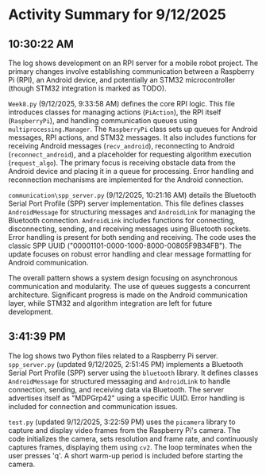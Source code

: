 # Activity Summary for 9/12/2025

## 10:30:22 AM
The log shows development on an RPI server for a mobile robot project.  The primary changes involve establishing communication between a Raspberry Pi (RPI), an Android device, and potentially an STM32 microcontroller (though STM32 integration is marked as TODO).

`Week8.py` (9/12/2025, 9:33:58 AM) defines the core RPI logic.  This file introduces classes for managing actions (`PiAction`), the RPI itself (`RaspberryPi`), and handling communication queues using `multiprocessing.Manager`.  The `RaspberryPi` class sets up queues for Android messages, RPI actions, and STM32 messages. It also includes functions for receiving Android messages (`recv_android`), reconnecting to Android (`reconnect_android`), and a placeholder for requesting algorithm execution (`request_algo`).  The primary focus is receiving obstacle data from the Android device and placing it in a queue for processing.  Error handling and reconnection mechanisms are implemented for the Android connection.


`communication\spp_server.py` (9/12/2025, 10:21:16 AM) details the Bluetooth Serial Port Profile (SPP) server implementation.  This file defines classes `AndroidMessage` for structuring messages and `AndroidLink` for managing the Bluetooth connection.  `AndroidLink` includes functions for connecting, disconnecting, sending, and receiving messages using Bluetooth sockets. Error handling is present for both sending and receiving. The code uses the classic SPP UUID ("00001101-0000-1000-8000-00805F9B34FB").  The update focuses on robust error handling and clear message formatting for Android communication.

The overall pattern shows a system design focusing on asynchronous communication and modularity. The use of queues suggests a concurrent architecture. Significant progress is made on the Android communication layer, while STM32 and algorithm integration are left for future development.


## 3:41:39 PM
The log shows two Python files related to a Raspberry Pi server.  `spp_server.py` (updated 9/12/2025, 2:51:45 PM) implements a Bluetooth Serial Port Profile (SPP) server using the `bluetooth` library. It defines classes `AndroidMessage` for structured messaging and `AndroidLink` to handle connection, sending, and receiving data via Bluetooth. The server advertises itself as "MDPGrp42" using a specific UUID.  Error handling is included for connection and communication issues.

`test.py` (updated 9/12/2025, 3:22:59 PM) uses the `picamera` library to capture and display video frames from the Raspberry Pi's camera. The code initializes the camera, sets resolution and frame rate, and continuously captures frames, displaying them using `cv2`.  The loop terminates when the user presses 'q'.  A short warm-up period is included before starting the camera.

